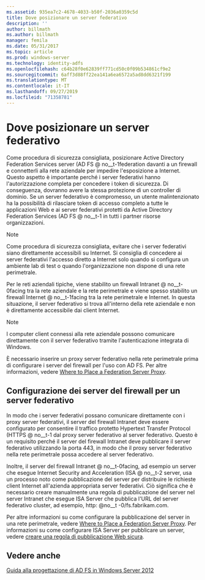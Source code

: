 ```yaml
---
ms.assetid: 935ea7c2-4678-4033-b50f-2036a0359c5d
title: Dove posizionare un server federativo
description: ''
author: billmath
ms.author: billmath
manager: femila
ms.date: 05/31/2017
ms.topic: article
ms.prod: windows-server
ms.technology: identity-adfs
ms.openlocfilehash: c64b28f0e62839ff771cd50c0f09b534861cf9e2
ms.sourcegitcommit: 6aff3d88ff22ea141a6ea6572a5ad8dd6321f199
ms.translationtype: MT
ms.contentlocale: it-IT
ms.lasthandoff: 09/27/2019
ms.locfileid: "71358781"
---
```

# <a name="where-to-place-a-federation-server"></a>Dove posizionare un server federativo

Come procedura di sicurezza consigliata, posizionare Active Directory Federation Services server \(AD FS @ no__t-1federation davanti a un firewall e connetterli alla rete aziendale per impedire l'esposizione a Internet. Questo aspetto è importante perché i server federativi hanno l'autorizzazione completa per concedere i token di sicurezza. Di conseguenza, dovranno avere la stessa protezione di un controller di dominio. Se un server federativo è compromesso, un utente malintenzionato ha la possibilità di rilasciare token di accesso completo a tutte le applicazioni Web e ai server federativi protetti da Active Directory Federation Services \(AD FS @ no__t-1 in tutti i partner risorse organizzazioni.  
  
> [!NOTE]  
> Come procedura di sicurezza consigliata, evitare che i server federativi siano direttamente accessibili su Internet. Si consiglia di concedere ai server federativi l'accesso diretto a Internet solo quando si configura un ambiente lab di test o quando l'organizzazione non dispone di una rete perimetrale.  
  
Per le reti aziendali tipiche, viene stabilito un firewall Intranet @ no__t-0facing tra la rete aziendale e la rete perimetrale e viene spesso stabilito un firewall Internet @ no__t-1facing tra la rete perimetrale e Internet. In questa situazione, il server federativo si trova all'interno della rete aziendale e non è direttamente accessibile dai client Internet.  
  
> [!NOTE]  
> I computer client connessi alla rete aziendale possono comunicare direttamente con il server federativo tramite l'autenticazione integrata di Windows.  
  
È necessario inserire un proxy server federativo nella rete perimetrale prima di configurare i server del firewall per l'uso con AD FS. Per altre informazioni, vedere [Where to Place a Federation Server Proxy](Where-to-Place-a-Federation-Server-Proxy.md).  
  
## <a name="configuring-your-firewall-servers-for-a-federation-server"></a>Configurazione dei server del firewall per un server federativo  
In modo che i server federativi possano comunicare direttamente con i proxy server federativi, il server del firewall Intranet deve essere configurato per consentire il traffico protetto Hypertext Transfer Protocol \(HTTPS @ no__t-1 dal proxy server federativo al server federativo. Questo è un requisito perché il server del firewall Intranet deve pubblicare il server federativo utilizzando la porta 443, in modo che il proxy server federativo nella rete perimetrale possa accedere al server federativo.  
  
Inoltre, il server del firewall Intranet @ no__t-0facing, ad esempio un server che esegue Internet Security and Acceleration \(ISA @ no__t-2 server, usa un processo noto come pubblicazione del server per distribuire le richieste client Internet all'azienda appropriata server federativi. Ciò significa che è necessario creare manualmente una regola di pubblicazione del server nel server Intranet che esegue ISA Server che pubblica l'URL del server federativo cluster, ad esempio, http: @no__t -0\/fs.fabrikam.com.  
  
Per altre informazioni su come configurare la pubblicazione del server in una rete perimetrale, vedere [Where to Place a Federation Server Proxy](Where-to-Place-a-Federation-Server-Proxy.md). Per informazioni su come configurare ISA Server per pubblicare un server, vedere [creare una regola di pubblicazione Web sicura](https://go.microsoft.com/fwlink/?LinkId=75182).  
  
## <a name="see-also"></a>Vedere anche
[Guida alla progettazione di AD FS in Windows Server 2012](AD-FS-Design-Guide-in-Windows-Server-2012.md)
